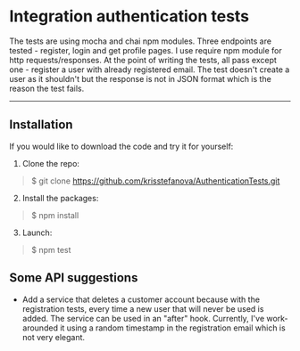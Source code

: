 # Integration authentication tests

The tests are using mocha and chai npm modules. Three endpoints are tested - register, login and get profile pages. I use require npm module for http requests/responses. At the point of writing the tests, all pass except one - register a user with already registered email. The test doesn't create a user as it shouldn't but the response is not in JSON format which is the reason the test fails.

***

## Installation

If you would like to download the code and try it for yourself:

1. Clone the repo:
>$ git clone https://github.com/krisstefanova/AuthenticationTests.git

2. Install the packages:
>$ npm install

3. Launch:
>$ npm test

## Some API suggestions
- Add a service that deletes a customer account because with the registration tests, every time a new user that will never be used is added. The service can be used in an "after" hook. Currently, I've work-arounded it using a random timestamp in the registration email which is not very elegant.

